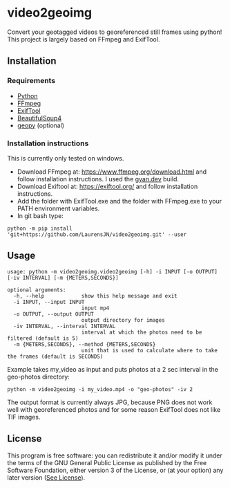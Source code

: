 # video2geoimg
Convert your geotagged videos to georeferenced still frames using python! This project is largely based on FFmpeg and ExifTool.

## Installation
### Requirements
- [Python](https://www.python)
- [FFmpeg](https://www.ffmpeg.org/) 
- [ExifTool](https://exiftool.org/)
- [BeautifulSoup4](https://www.crummy.com/software/BeautifulSoup/)
- [geopy](https://github.com/geopy/geopy) (optional)

### Installation instructions 
This is currently only tested on windows.

- Download FFmpeg at: https://www.ffmpeg.org/download.html and follow installation instructions. 
I used the [gyan.dev](https://www.gyan.dev/ffmpeg/builds/) build.
- Download Exiftool at: https://exiftool.org/ and follow installation instructions.
- Add the folder with ExifTool.exe and the folder with FFmpeg.exe to your PATH environment variables. 
- In git bash type:

`python -m pip install 'git+https://github.com/LaurensJN/video2geoimg.git' --user`

## Usage
```
usage: python -m video2geoimg.video2geoimg [-h] -i INPUT [-o OUTPUT] [-iv INTERVAL] [-m {METERS,SECONDS}]

optional arguments:
  -h, --help            show this help message and exit
  -i INPUT, --input INPUT
                        input mp4
  -o OUTPUT, --output OUTPUT
                        output directory for images
  -iv INTERVAL, --interval INTERVAL
                        interval at which the photos need to be filtered (default is 5)
  -m {METERS,SECONDS}, --method {METERS,SECONDS}
                        unit that is used to calculate where to take the frames (default is SECONDS)
```
Example takes my_video as input and puts photos at a 2 sec interval in the geo-photos directory:

`python -m video2geoimg -i my_video.mp4 -o "geo-photos" -iv 2`

The output format is currently always JPG, because PNG does not work well with georeferenced photos and for some reason ExifTool does not like TIF images.

## License
This program is free software: you can redistribute it and/or modify
    it under the terms of the GNU General Public License as published by
    the Free Software Foundation, either version 3 of the License, or
    (at your option) any later version ([See License](LICENSE)).
